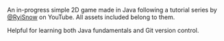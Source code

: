 An in-progress simple 2D game made in Java following a tutorial series by [@RyiSnow](https://www.youtube.com/@RyiSnow) on YouTube. All assets included belong to them.

Helpful for learning both Java fundamentals and Git version control.
